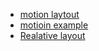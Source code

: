 

* [motion laytout](https://developer.android.com/training/constraint-layout/motionlayout/examples?hl=zh-cn)
* [motioin example](https://github.com/android/views-widgets-samples)
* [Realative layout](https://developer.android.com/guide/topics/ui/layout/relative?hl=zh-cn)
